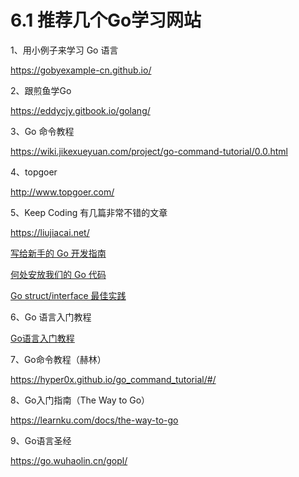 # 6.1 推荐几个Go学习网站

1、用小例子来学习 Go 语言

https://gobyexample-cn.github.io/

2、跟煎鱼学Go

https://eddycjy.gitbook.io/golang/

3、Go 命令教程

https://wiki.jikexueyuan.com/project/go-command-tutorial/0.0.html

4、topgoer

http://www.topgoer.com/

5、Keep Coding 有几篇非常不错的文章

https://liujiacai.net/

[写给新手的 Go 开发指南](https://liujiacai.net/blog/2019/07/17/hello-golang/)

[何处安放我们的 Go 代码](https://liujiacai.net/blog/2019/10/24/go-modules/)

[Go struct/interface 最佳实践](https://liujiacai.net/blog/2020/03/14/go-struct-interface/)

6、Go 语言入门教程

[Go语言入门教程](http://c.biancheng.net/golang/)

7、Go命令教程（赫林）

https://hyper0x.github.io/go_command_tutorial/#/

8、Go入门指南（The Way to Go）

https://learnku.com/docs/the-way-to-go

9、Go语言圣经

https://go.wuhaolin.cn/gopl/
